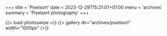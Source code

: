 +++
title = 'Pixelsort'
date = 2023-12-29T15:21:07+01:00
menu = 'archives'
summary = 'Pixelsort photography'
+++

{{< load-photoswipe >}}
{{< gallery dir="archives/pixelsort" width="1000px" />}}
